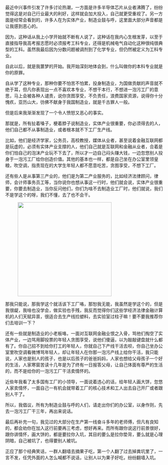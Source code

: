 <p>最近中兴事件引发了许多讨论热潮，一方面是许多半导体芯片从业者沸腾了，纷纷觉得这是对自己行业最大的利好，这样就会加大投入，自己就更受重视了。另一方面是经常会看到的，许多人在为实体产业，制造业鼓与呼，这里面大部分声音都是让我感到恶心的。</p><p>因为，这种话从我上小学开始就不断有人说了，这种话在我内心生根发芽，以至于直接指导我高考报志愿时必须报考工科专业，还得是机械电气自动化这种很纯很典型的工科。虽然我最后因为分数问题被调剂到了化学专业，但仍然被定义为工科专业。</p><p>自此以后，就是我噩梦的开始。我开始深刻地体会到，什么叫做你的本科专业就是你的原罪。</p><p>自从学了这种专业，那种你要不怕苦不怕累，投身制造业，为国做贡献的声音就不绝于耳，但凡你表现出一点不喜欢本专业，不想干本行，不想进一泡污工厂的意思，马上会被各种人谴责，说你贪图享受，不负责任，浪费国家资源，说得你十分愧疚，亚历山大，彷佛不献身于我国制造业，就是千古罪人一般。</p><p>但是后来我渐渐发现了一个令人愤怒又恶心的事实。</p><p>那就是，所有扯着嗓子，梗着脖子说制造业，实体产业很重要，你必须得去的人，他们自己都不从事制造业，或者根本就不下工厂生产线。</p><p>比如，他们是经济学家，公务员，高校教授，媒体从业者，甚至说着金融互联网都是玩虚的，必须有实体产业支撑的人，他们自己就是互联网和金融从业者，合着是你们怕自己的泡沫产业玩不下去了，所以才一边自己闷头赚大钱，一边忽悠别人投身于一泡污工厂给你创造价值。其他的基本也一样，都是自己坐在办公室里领皇粮，吹空调，指责现在的大学生年轻人都不愿意吃苦，贪图享受，不想下工厂。</p><p>还有些人是从事第三产业的，他们是为第二产业服务的，比如经济法律顾问，律师，会计师事务员工等，当你说你也想从事这一行时，他们就会说，实体产业很重要，你要去制造业，当你反问他们，你们为啥不去制造业工厂时，他们就说，我们不是学这个的呀，我们不懂，去了也不会干。</p><figure data-size="normal"><img src="https://pic2.zhimg.com/v2-a30665f8af8bc94c16ab4b12cdf892ad_b.gif" data-caption="" data-size="normal" data-rawwidth="300" data-rawheight="149" data-thumbnail="https://pic2.zhimg.com/v2-a30665f8af8bc94c16ab4b12cdf892ad_b.jpg" class="content_image" width="300"/></figure><p>那我只能说，那我学这个就活该下工厂咯，那恕我无能，我虽然是学这个的，但是我很龊，我啥也没学会，做实验也手残，我反而觉得你们这些学经济法律金融计算机的人们天赋异禀，很适合去生产线捡塑料，去实验室过柱子嘛！要不要我推荐你们去培训一下？</p><p>还有一些就是制造业的小老板咯，一面对互联网金融业恨之入骨，骂他们掏空了实体产业，一边骂用脚投票的年轻人贪图享受，说他们傻逼，以为敲敲键盘就什么都有了。你自己招不到给你打工的年轻人，你就自己下产线干活去呗，你自己坐办公室里吹空调看微博骂年轻人，却让年轻人在你那一泡污产线上给你干活，我只能说，人家也是别人的孩子，也是以后孩子的爸爸妈妈，人家也想给父母孩子一个好的生活，人家寒窗苦读十几年是为了终有一日报答父母，让自己体面有尊严的生活的，而不是给你的一泡污工厂干活卖情怀的。</p><p>近些年我看了太多国有工厂的小领导，一面说着违心的话，给年轻人画大饼，忽悠人家卖情怀，一面自己一有机会就带着工厂的核心技术和工人出去自己开厂或者跟别人干了。</p><p>所以，我倡议，所有为制造业鼓与呼的人们，请走出你们的办公室，以身作则，先去一泡污工厂干三年，再出来说话。</p><p>最后再补充一句，我见过的大部分在生产第一线奋斗多年的老师傅，但凡有良知的，都会劝你在加入这行前要再三考虑，想好再来。而所有跟你说这行前景很好，跟你讲情怀，画大饼的，都是要拉你入坑，其目的要么是拉你垫背，要么就是心理阴暗，自己被坑了，也得要别人被坑。</p><p>正应了那个经典笑话，一群人翻墙去摘果子吃，第一个人翻了过去掉粪坑里了，一言不发，任凭外面的人怎么喊都不说话，让别人以为果子好吃，纷纷翻墙入坑。</p>